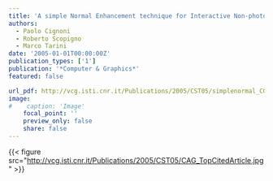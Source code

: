 ```yaml
---
title: 'A simple Normal Enhancement technique for Interactive Non-photorealistic Renderings'
authors:
  - Paolo Cignoni
  - Roberto Scopigno
  - Marco Tarini
date: '2005-01-01T00:00:00Z'
publication_types: ['1']
publication: '*Computer & Graphics*'
featured: false

url_pdf: http://vcg.isti.cnr.it/Publications/2005/CST05/simplenormal_CG05.pdf
image:
#    caption: 'Image'
    focal_point: ''
    preview_only: false
    share: false
---
```

{{< figure src="http://vcg.isti.cnr.it/Publications/2005/CST05/CAG_TopCitedArticle.jpg" >}}
